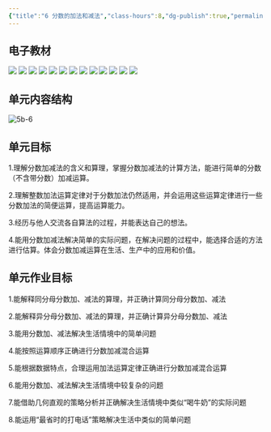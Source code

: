 ```yaml
---
{"title":"6 分数的加法和减法","class-hours":8,"dg-publish":true,"permalink":"/4 单元教学/5B 五下/6 分数的加法和减法/","dgPassFrontmatter":true,"noteIcon":""}
---
```



## 电子教材

<p class="grid-4">
	<img loading="lazy" decoding="async" src="https://book.pep.com.cn/1221001502141/files/mobile/95.jpg">
	<img loading="lazy" decoding="async" src="https://book.pep.com.cn/1221001502141/files/mobile/96.jpg">
	<img loading="lazy" decoding="async" src="https://book.pep.com.cn/1221001502141/files/mobile/97.jpg">
	<img loading="lazy" decoding="async" src="https://book.pep.com.cn/1221001502141/files/mobile/98.jpg">
	<img loading="lazy" decoding="async" src="https://book.pep.com.cn/1221001502141/files/mobile/99.jpg">
	<img loading="lazy" decoding="async" src="https://book.pep.com.cn/1221001502141/files/mobile/100.jpg">
	<img loading="lazy" decoding="async" src="https://book.pep.com.cn/1221001502141/files/mobile/101.jpg">
	<img loading="lazy" decoding="async" src="https://book.pep.com.cn/1221001502141/files/mobile/102.jpg">
	<img loading="lazy" decoding="async" src="https://book.pep.com.cn/1221001502141/files/mobile/103.jpg">
	<img loading="lazy" decoding="async" src="https://book.pep.com.cn/1221001502141/files/mobile/104.jpg">
	<img loading="lazy" decoding="async" src="https://book.pep.com.cn/1221001502141/files/mobile/105.jpg">
	<img loading="lazy" decoding="async" src="https://book.pep.com.cn/1221001502141/files/mobile/106.jpg">
	<img loading="lazy" decoding="async" src="https://book.pep.com.cn/1221001502141/files/mobile/107.jpg">
</p>


## 单元内容结构

![5b-6](https://r2.edui123.com/2023/04/5b-6.png)

## 单元目标

1.理解分数加减法的含义和算理，掌握分数加减法的计算方法，能进行简单的分数（不含带分数）加减运算。

2.理解整数加法运算定律对于分数加法仍然适用，并会运用这些运算定律进行一些分数加法的简便运算，提高运算能力。

3.经历与他人交流各自算法的过程，并能表达自己的想法。

4.能用分数加减法解决简单的实际问题，在解决问题的过程中，能选择合适的方法进行估算。体会分数加减运算在生活、生产中的应用和价值。

## 单元作业目标

1.能解释同分母分数加、减法的算理，并正确计算同分母分数加、减法

2.能解释异分母分数加、减法的算理，并正确计算异分母分数加、减法

3.能用分数加、减法解决生活情境中的简单问题

4.能按照运算顺序正确进行分数加减混合运算

5.能根据数据特点，合理运用加法运算定律正确进行分数加减混合运算

6.能用分数加、减法解决生活情境中较复杂的问题

7.能借助几何直观的策略分析并正确解决生活情境中类似“喝牛奶”的实际问题

8.能运用“最省时的打电话”策略解决生活中类似的简单问题
